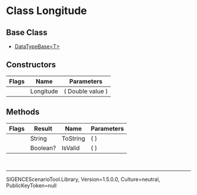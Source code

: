 # Class Longitude
## Base Class
- [DataTypeBase&lt;T&gt;](./T_DataTypeBase`1.md)
## Constructors
Flags|Name|Parameters
-|-|-
&nbsp;|Longitude|( Double value )
## Methods
Flags|Result|Name|Parameters
-|-|-|-
&nbsp;|String|ToString|( )
&nbsp;|Boolean?|IsValid|( )

<br /><hr />
SIGENCEScenarioTool.Library, Version=1.5.0.0, Culture=neutral, PublicKeyToken=null
